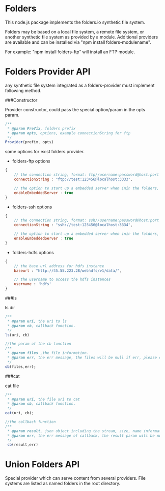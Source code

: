 Folders
=============

This node.js package implements the folders.io synthetic file system.

Folders may be based on a local file system, a remote file system, or another synthetic file system as provided by a module.
Additional providers are available and can be installed via "npm install folders-modulename".

For example: "npm install folders-ftp" will install an FTP module.


Folders Provider API
=============

any synthetic file system integrated as a folders-provider must implement following method.

###Constructor

Provider constructor, could pass the special option/param in the opts param.

```js
/**
 * @param Prefix, folders prefix
 * @param opts, options, example connectionString for ftp
 */
Provider(prefix, opts)
```

some options for exist folders provider.

- folders-ftp options

```js
{
	// the connection string, format: ftp//username:password@host:port
	connectionString : "ftp://test:123456@localhost:3333",

	// the option to start up a embedded server when inin the folders, used in test/debug
	enableEmbeddedServer : true
}
```

- folders-ssh options

```js
{
	// the connection string, format: ssh//username:password@host:port
	connectionString : "ssh://test:123456@localhost:3334",

	// the option to start up a embedded server when inin the folders, used in test/debug
	enableEmbeddedServer : true
}
```

- folders-hdfs options
```js
{
	// the base url address for hdfs instance
	baseurl : "http://45.55.223.28/webhdfs/v1/data/",

	// the username to access the hdfs instances
	username : 'hdfs'
}

```

###ls

ls dir 

```js
/**
 * @param uri, the uri to ls
 * @param cb, callback function. 
 */
ls(uri, cb)

//the param of the cb function
/**
 * @param files ,the file information.
 * @param err, the err message, the files will be null if err, please check the err before using the files information.
 */
cb(files,err);
```

###cat

cat file

```js
/**
 * @param uri, the file uri to cat 
 * @param cb, callback function. 
 */
cat(uri, cb);

//the callback function
/**
 * @param result, json object including the stream, size, name information. example {stream: readableStream, size: 1024, name: "testfile"}
 * @param err, the err message of callback, the result param will be null if error, please check the err before using the result information.
 */
 cb(result,err)
```

Union Folders API
=============

Special provider which can serve content from several providers.
File systems are listed as named folders in the root directory.




